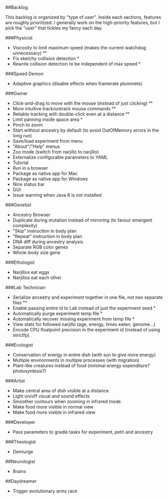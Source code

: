 ##Backlog

This backlog is organized by "type of user". Inside each sections, features are roughly prioritized.
I generally work on the high-priority features, but I pick the "user" that tickles my fancy each day.

###Physicist

* Viscosity to limit maximum speed (makes the current watchdog unnecessary) °°
* Fix sketchy collision detection °
* Rewrite collision detection to be independent of max speed °

###Speed Demon

* Adaptive graphics (disable effects when framerate plummets)

###Gamer

* Click-and-drag to move with the mouse (instead of just clicking) °°
* More intuitive track/untrack mouse commands °°
* Reliable tracking with double-click even at a distance °°
* Limit panning inside space area °
* Pinch to zoom
* Start without ancestry by default (to avoid OutOfMemory errors in the long run)
* Save/load experiment from menu
* "About"/"Help" menus
* Zoo mode (switch from narjillo to narjillo)
* Externalize configurable parameters to YAML
* Tutorial
* Run in a browser
* Package as native app for Mac
* Package as native app for Windows
* Nice status bar
* GUI
* Issue warning when Java 8 is not installed

###Genetist

* Ancestry Browser
* Duplicate during mutation instead of mirroring (to favour emergent complexity)
* "Skip" instruction in body plan
* "Repeat" instruction in body plan
* DNA diff during ancestry analysis
* Separate RGB color genes
* Whole-body size gene

###Ethologist

* Narjillos eat eggs
* Narjillos eat each other

###Lab Technician

* Serialize ancestry and experiment together in one file, not two separate files °°
* Enable passing entire id to Lab instead of just the experiment seed °
* Automatically purge experiment temp file °
* Automatically recover missing experiment from temp file °
* View stats for followed narjillo (age, energy, times eaten, genome...)
* Encode CPU floatpoint precision in the experiment id (instead of using strictfp)

###Ecologist

* Conservation of energy in entire dish (with sun to give more energy)
* Multiple environments in multiple processes (with migration)
* Plant-like creatures instead of food (minimal energy expenditure? photosyntesis?)

###Artist

* Make central area of dish visible at a distance
* Light on/off visual and sound effects
* Smoother contours when zooming in infrared mode
* Make food more visible in normal view
* Make food more visible in infrared view

###Developer

* Pass parameters to gradle tasks for experiment, petri and ancestry

###Theologist

* Demiurge

##Neurologist

* Brains

##Daydreamer

* Trigger evolutionary arms race
